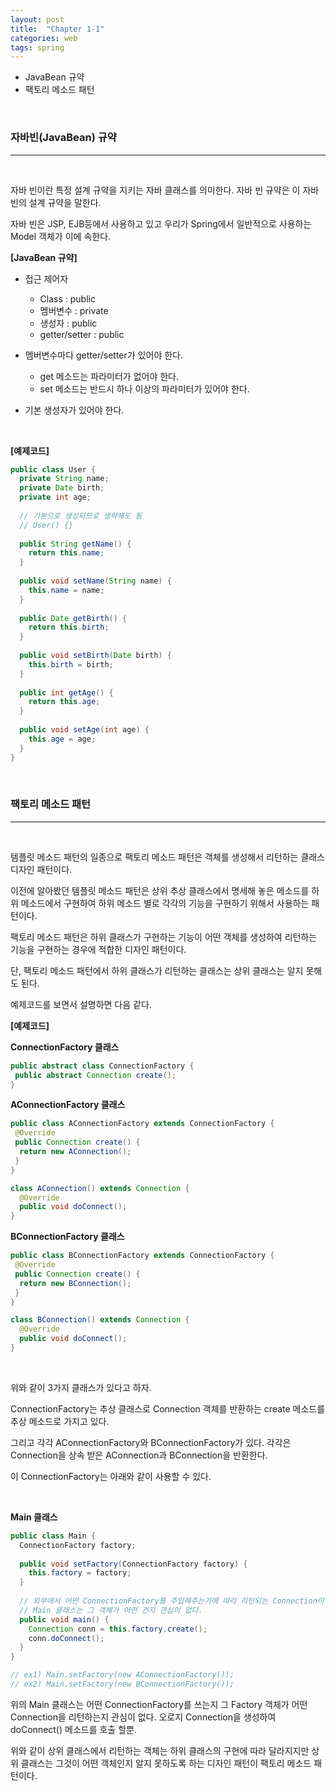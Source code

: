 ```yaml
---
layout: post
title:  "Chapter 1-1"
categories: web
tags: spring
---
```


-  JavaBean 규약
-  팩토리 메소드 패턴


<br>

### 자바빈(JavaBean) 규약

---

<br>

자바 빈이란 특정 설계 규약을 지키는 자바 클래스를 의미한다. 자바 빈 규약은 이 자바 빈의 설계 규약을 말한다.

자바 빈은 JSP, EJB등에서 사용하고 있고 우리가 Spring에서 일반적으로 사용하는 Model 객체가 이에 속한다.



**[JavaBean 규약]**

-  접근 제어자
   -  Class : public
   -  멤버변수 : private
   -  생성자 : public
   -  getter/setter : public


-  멤버변수마다 getter/setter가 있어야 한다.
   -  get 메소드는 파라미터가 없어야 한다.
   -  set 메소드는 반드시 하나 이상의 파라미터가 있어야 한다.
-  기본 생성자가 있어야 한다.


<br>



**[예제코드]**

```java
public class User {
  private String name;
  private Date birth;
  private int age;
  
  // 기본으로 생성되므로 생략해도 됨
  // User() {}
  
  public String getName() {
    return this.name;
  }
  
  public void setName(String name) {
    this.name = name;
  }
  
  public Date getBirth() {
    return this.birth;
  }
  
  public void setBirth(Date birth) {
    this.birth = birth;
  }
  
  public int getAge() {
    return this.age;
  }
  
  public void setAge(int age) {
    this.age = age;
  }
}
```

<br>

### 팩토리 메소드 패턴

---

<br>

템플릿 메소드 패턴의 일종으로 팩토리 메소드 패턴은 객체를 생성해서 리턴하는 클래스 디자인 패턴이다.

이전에 알아봤던 템플릿 메소드 패턴은 상위 추상 클래스에서 명세해 놓은 메소드를 하위 메소드에서 구현하여 하위 메소드 별로 각각의 기능을 구현하기 위해서 사용하는 패턴이다.

팩토리 메소드 패턴은 하위 클래스가 구현하는 기능이 어떤 객체를 생성하여 리턴하는 기능을 구현하는 경우에 적합한 디자인 패턴이다.

단, 팩토리 메소드 패턴에서 하위 클래스가 리턴하는 클래스는 상위 클래스는 알지 못해도 된다.

예제코드를 보면서 설명하면 다음 같다.



**[예제코드]**

**ConnectionFactory 클래스**

```java
public abstract class ConnectionFactory {
 public abstract Connection create();
}
```



**AConnectionFactory 클래스**

```java
public class AConnectionFactory extends ConnectionFactory {
 @Override
 public Connection create() {
  return new AConnection();
 }
}

class AConnection() extends Connection {
  @Override
  public void doConnect();
}
```



**BConnectionFactory 클래스**

```java
public class BConnectionFactory extends ConnectionFactory {
 @Override
 public Connection create() {
  return new BConnection();
 }
}

class BConnection() extends Connection {
  @Override
  public void doConnect();
}
```

<br>

위와 같이 3가지 클래스가 있다고 하자.

ConnectionFactory는 추상 클래스로 Connection 객체를 반환하는 create 메소드를 추상 메소드로 가지고 있다. 

그리고 각각 AConnectionFactory와 BConnectionFactory가 있다. 각각은 Connection을 상속 받은 AConnection과 BConnection을 반환한다.

이 ConnectionFactory는 아래와 같이 사용할 수 있다.

<br>

**Main 클래스**

```java
public class Main {
  ConnectionFactory factory;
  
  public void setFactory(ConnectionFactory factory) {
    this.factory = factory;
  }
  
  // 외부에서 어떤 ConnectionFactory를 주입해주는가에 따라 리턴되는 Connection이 달라지지만
  // Main 클래스는 그 객체가 어떤 건지 관심이 없다.
  public void main() {
    Connection conn = this.factory.create();
    conn.doConnect();
  } 
}

// ex1) Main.setFactory(new AConnectionFactory());
// ex2) Main.setFactory(new BConnectionFactory());

```



위의 Main 클래스는 어떤 ConnectionFactory를 쓰는지 그 Factory 객체가 어떤 Connection을 리턴하는지 관심이 없다. 오로지 Connection을 생성하여 doConnect() 메소드를 호출 할뿐.

위와 같이 상위 클래스에서 리턴하는 객체는 하위 클래스의 구현에 따라 달라지지만 상위 클래스는 그것이 어떤 객체인지 알지 못하도록 하는 디자인 패턴이 팩토리 메소드 패턴이다.